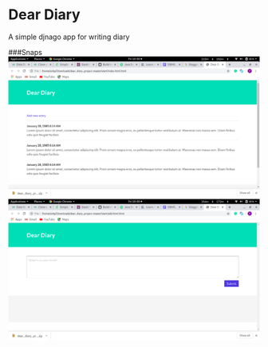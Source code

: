 # Dear Diary
A simple djnago app for writing diary

###Snaps
![](snaps/homw.png)
![](snaps/add.png)
